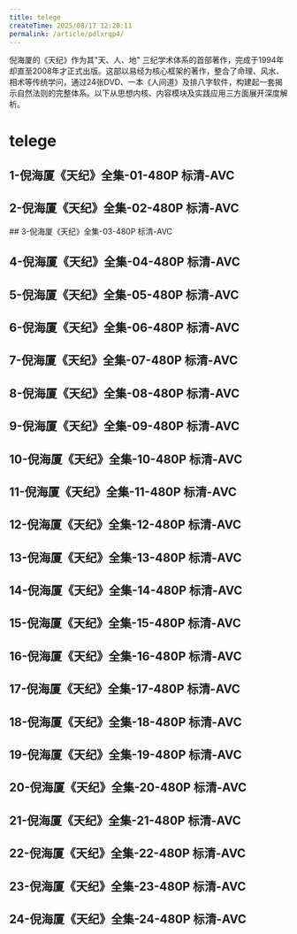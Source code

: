 ```yaml
---
title: telege
createTime: 2025/08/17 12:20:11
permalink: /article/pdlxrqp4/
---
```


倪海厦的《天纪》作为其"天、人、地"
三纪学术体系的首部著作，完成于1994年却直至2008年才正式出版。这部以易经为核心框架的著作，整合了命理、风水、相术等传统学问，通过24张DVD、一本《人间道》及排八字软件，构建起一套揭示自然法则的完整体系。以下从思想内核、内容模块及实践应用三方面展开深度解析。

<!-- more -->
# telege

## 1-倪海厦《天纪》全集-01-480P 标清-AVC

<CardGrid>
  <LinkCard 
  title="《天纪》-01" 
  href="https://upos-hz-mirrorakam.akamaized.net/upgcxcode/19/62/28460976219/28460976219-1-192.mp4?e=ig8euxZM2rNcNbRVhwdVhwdlhWdVhwdVhoNvNC8BqJIzNbfq9rVEuxTEnE8L5F6VnEsSTx0vkX8fqJeYTj_lta53NCM=&deadline=1755423557&uipk=5&platform=html5&nbs=1&gen=playurlv3&os=akam&og=cos&mid=0&trid=8267fa43980d4f72b9596aa62336167h&oi=771356656&upsig=0f03b86caa0dc8ab26d25ef5761a3492&uparams=e,deadline,uipk,platform,nbs,gen,os,og,mid,trid,oi&hdnts=exp=1755423557~hmac=0da537205b75006fc6cc15c8d2d130de8cbe1d939bbb48b0d053e3bf655aabee&bvc=vod&nettype=0&bw=603655&dl=0&f=h_0_0&agrr=1&buvid=&build=0&orderid=0,1" 
  description="1-倪海厦《天纪》全集-01-480P 标清-AVC"
/>
</CardGrid>

## 2-倪海厦《天纪》全集-02-480P 标清-AVC

<CardGrid>
  <LinkCard 
  title="《天纪》-02" 
  href="https://upos-hz-mirrorakam.akamaized.net/upgcxcode/27/85/29089598527/29089598527-1-192.mp4?e=ig8euxZM2rNcNbRVhwdVhwdlhWdVhwdVhoNvNC8BqJIzNbfq9rVEuxTEnE8L5F6VnEsSTx0vkX8fqJeYTj_lta53NCM=&oi=771356656&os=akam&trid=c630bc2a6ffc4813b4a4d92eb40f35dh&mid=0&nbs=1&gen=playurlv3&og=hw&platform=html5&deadline=1755424938&uipk=5&upsig=43cbebfc41013b0268d8f62b0893814e&uparams=e,oi,os,trid,mid,nbs,gen,og,platform,deadline,uipk&hdnts=exp=1755424938~hmac=8f71c2ff3a60bb564c80253a05a9ff01a75edb6887bc91b34f51390b86e67eab&bvc=vod&nettype=0&bw=491097&dl=0&f=h_0_0&agrr=1&buvid=&build=0&orderid=0,1" 
  description="2-倪海厦《天纪》全集-02-480P 标清-AVC"
/>
</CardGrid>
## 3-倪海厦《天纪》全集-03-480P 标清-AVC

<CardGrid>
  <LinkCard 
  title="《天纪》-03" 
  href="https://upos-hz-mirrorakam.akamaized.net/upgcxcode/99/82/29092218299/29092218299-1-192.mp4?e=ig8euxZM2rNcNbRVhwdVhwdlhWdVhwdVhoNvNC8BqJIzNbfq9rVEuxTEnE8L5F6VnEsSTx0vkX8fqJeYTj_lta53NCM=&uipk=5&trid=4aa20550aecb47a389f1df5bb1d2b78h&deadline=1755425866&nbs=1&gen=playurlv3&os=akam&mid=0&oi=771356656&og=ali&platform=html5&upsig=17cb910f45c559b681374d300f850ffe&uparams=e,uipk,trid,deadline,nbs,gen,os,mid,oi,og,platform&hdnts=exp=1755425866~hmac=08bc3eb07f506d2594e8fa5a42f21203b3437c35e494f71ebcd7ece5c494feca&bvc=vod&nettype=0&bw=462139&f=h_0_0&agrr=1&buvid=&build=0&dl=0&orderid=0,1" 
  description="3-倪海厦《天纪》全集-03-480P 标清-AVC"
/>
</CardGrid>


## 4-倪海厦《天纪》全集-04-480P 标清-AVC

<CardGrid>
  <LinkCard 
  title="《天纪》-04" 
  href="https://upos-hz-mirrorakam.akamaized.net/upgcxcode/63/20/29093202063/29093202063-1-192.mp4?e=ig8euxZM2rNcNbRVhwdVhwdlhWdVhwdVhoNvNC8BqJIzNbfq9rVEuxTEnE8L5F6VnEsSTx0vkX8fqJeYTj_lta53NCM=&oi=771356656&trid=f5c9f3a7ac154f3aa40fbe662d22af1h&gen=playurlv3&deadline=1755425901&uipk=5&platform=html5&mid=0&nbs=1&os=akam&og=hw&upsig=b7d2edb02acacd65d29bb5aab8152b7a&uparams=e,oi,trid,gen,deadline,uipk,platform,mid,nbs,os,og&hdnts=exp=1755425901~hmac=90ff9aa20a23bc00b0bc3225747fd92949bf5b4255954827a99892d86ef87390&bvc=vod&nettype=0&bw=528985&agrr=1&buvid=&build=0&dl=0&f=h_0_0&orderid=0,1" 
  description="4-倪海厦《天纪》全集-04-480P 标清-AVC"
/>
</CardGrid>

## 5-倪海厦《天纪》全集-05-480P 标清-AVC

<CardGrid>
  <LinkCard 
  title="《天纪》-05" 
  href="https://upos-hz-mirrorakam.akamaized.net/upgcxcode/88/14/29161491488/29161491488-1-192.mp4?e=ig8euxZM2rNcNbRVhwdVhwdlhWdVhwdVhoNvNC8BqJIzNbfq9rVEuxTEnE8L5F6VnEsSTx0vkX8fqJeYTj_lta53NCM=&oi=771356656&uipk=5&trid=37604fa2afae4632b05f0c5082b3af5h&mid=0&platform=html5&nbs=1&deadline=1755425929&gen=playurlv3&os=akam&og=ali&upsig=c99f3f2a0206245aea1e6ffa00fe0439&uparams=e,oi,uipk,trid,mid,platform,nbs,deadline,gen,os,og&hdnts=exp=1755425929~hmac=5ee0e1a133d7b98b4cdfd1629d50869e42c16353fbfd4e68d5f53a30c70bf321&bvc=vod&nettype=0&bw=509142&f=h_0_0&agrr=1&buvid=&build=0&dl=0&orderid=0,1" 
  description="5-倪海厦《天纪》全集-05-480P 标清-AVC"
/>
</CardGrid>

## 6-倪海厦《天纪》全集-06-480P 标清-AVC

<CardGrid>
  <LinkCard 
  title="《天纪》-06" 
  href="https://upos-hz-mirrorakam.akamaized.net/upgcxcode/73/64/29158346473/29158346473-1-192.mp4?e=ig8euxZM2rNcNbRVhwdVhwdlhWdVhwdVhoNvNC8BqJIzNbfq9rVEuxTEnE8L5F6VnEsSTx0vkX8fqJeYTj_lta53NCM=&uipk=5&oi=771356656&gen=playurlv3&os=akam&og=cos&mid=0&platform=html5&trid=63e85bedf4104f2a840e36386d556eah&nbs=1&deadline=1755425954&upsig=3118892057183e17f2dab494d277010e&uparams=e,uipk,oi,gen,os,og,mid,platform,trid,nbs,deadline&hdnts=exp=1755425954~hmac=89903b9394d98b64e53e302e3e52afe4a76f334071575331dba4f469be782572&bvc=vod&nettype=0&bw=433041&dl=0&f=h_0_0&agrr=1&buvid=&build=0&orderid=0,1" 
  description="6-倪海厦《天纪》全集-06-480P 标清-AVC"
/>
</CardGrid>

## 7-倪海厦《天纪》全集-07-480P 标清-AVC

<CardGrid>
  <LinkCard 
  title="《天纪》-07" 
  href="https://upos-hz-mirrorakam.akamaized.net/upgcxcode/58/89/29163588958/29163588958-1-192.mp4?e=ig8euxZM2rNcNbRVhwdVhwdlhWdVhwdVhoNvNC8BqJIzNbfq9rVEuxTEnE8L5F6VnEsSTx0vkX8fqJeYTj_lta53NCM=&gen=playurlv3&os=akam&og=ali&deadline=1755425981&oi=771356656&platform=html5&nbs=1&mid=0&uipk=5&trid=d26ec1f3237340dd902742ee42fd8cbh&upsig=d3b333f84d8e8919bf2804056206840d&uparams=e,gen,os,og,deadline,oi,platform,nbs,mid,uipk,trid&hdnts=exp=1755425981~hmac=76238e0f0be80cb7e47d18f48ef22b09b509da0436047203ce16f3082f82ada8&bvc=vod&nettype=0&bw=541840&f=h_0_0&agrr=1&buvid=&build=0&dl=0&orderid=0,1" 
  description="7-倪海厦《天纪》全集-07-480P 标清-AVC"
/>
</CardGrid>

## 8-倪海厦《天纪》全集-08-480P 标清-AVC

<CardGrid>
  <LinkCard 
  title="《天纪》-08" 
  href="https://upos-sz-estgcos.bilivideo.com/upgcxcode/38/87/29168828738/29168828738-1-192.mp4?e=ig8euxZM2rNcNbRVhwdVhwdlhWdVhwdVhoNvNC8BqJIzNbfq9rVEuxTEnE8L5F6VnEsSTx0vkX8fqJeYTj_lta53NCM=&deadline=1755426089&uipk=5&nbs=1&oi=236092158&gen=playurlv3&mid=77359217&trid=5e0877c3d37245afa90c0a2042eff78T&platform=html5&os=upos&og=cos&upsig=59aec54e3019985ca252b1d880b2c85c&uparams=e,deadline,uipk,nbs,oi,gen,mid,trid,platform,os,og&bvc=vod&nettype=0&bw=543480&f=T_0_0&mobi_app=&agrr=1&buvid=&build=0&dl=0&orderid=0,1" 
  description="8-倪海厦《天纪》全集-08-480P 标清-AVC"
/>
</CardGrid>

## 9-倪海厦《天纪》全集-09-480P 标清-AVC

<CardGrid>
  <LinkCard 
  title="《天纪》-09" 
  href="https://cn-sh-cc-01-03.bilivideo.com/upgcxcode/49/99/29192749949/29192749949-1-192.mp4?e=ig8euxZM2rNcNbRVhwdVhwdlhWdVhwdVhoNvNC8BqJIzNbfq9rVEuxTEnE8L5F6VnEsSTx0vkX8fqJeYTj_lta53NCM=&platform=html5&trid=0000a810bfa436df442d846040dd490fd60T&deadline=1755426143&uipk=5&nbs=1&os=bcache&mid=77359217&oi=1941843263&gen=playurlv3&og=cos&upsig=cbe925e33ee409fd820a7e12bb8a59e4&uparams=e,platform,trid,deadline,uipk,nbs,os,mid,oi,gen,og&cdnid=2216&bvc=vod&nettype=0&bw=521933&f=T_0_0&mobi_app=&agrr=1&buvid=&np=151388297&build=0&dl=0&orderid=0,1" 
  description="9-倪海厦《天纪》全集-09-480P 标清-AVC"
/>
</CardGrid>

## 10-倪海厦《天纪》全集-10-480P 标清-AVC

<CardGrid>
  <LinkCard 
  title="《天纪》-10" 
  href="https://upos-sz-estgcos.bilivideo.com/upgcxcode/65/01/29195570165/29195570165-1-192.mp4?e=ig8euxZM2rNcNbRVhwdVhwdlhWdVhwdVhoNvNC8BqJIzNbfq9rVEuxTEnE8L5F6VnEsSTx0vkX8fqJeYTj_lta53NCM=&nbs=1&deadline=1755426195&uipk=5&oi=236092158&trid=a2d66c23f8064fa788df6b99ffe71a4T&mid=77359217&platform=html5&gen=playurlv3&os=upos&og=cos&upsig=6ee75917e18c2ef9f672d521cd35d08a&uparams=e,nbs,deadline,uipk,oi,trid,mid,platform,gen,os,og&bvc=vod&nettype=0&bw=602497&buvid=&build=0&dl=0&f=T_0_0&mobi_app=&agrr=1&orderid=0,1" 
  description="10-倪海厦《天纪》全集-10-480P 标清-AVC"
/>
</CardGrid>

## 11-倪海厦《天纪》全集-11-480P 标清-AVC

<CardGrid>
  <LinkCard 
  title="《天纪》-11" 
  href="https://cn-sh-cc-01-15.bilivideo.com/upgcxcode/72/79/29196487972/29196487972-1-192.mp4?e=ig8euxZM2rNcNbRVhwdVhwdlhWdVhwdVhoNvNC8BqJIzNbfq9rVEuxTEnE8L5F6VnEsSTx0vkX8fqJeYTj_lta53NCM=&trid=00009caa9b50e5544c22b5cd780f55302dbT&gen=playurlv3&os=bcache&deadline=1755426226&oi=1941843263&uipk=5&mid=77359217&nbs=1&platform=html5&og=hw&upsig=ecb72d11e018220327ed0b478a3335d6&uparams=e,trid,gen,os,deadline,oi,uipk,mid,nbs,platform,og&cdnid=9763&bvc=vod&nettype=0&bw=589341&mobi_app=&agrr=1&buvid=&build=0&dl=0&f=T_0_0&np=151388297&orderid=0,1" 
  description="11-倪海厦《天纪》全集-11-480P 标清-AVC"
/>
</CardGrid>

## 12-倪海厦《天纪》全集-12-480P 标清-AVC

<CardGrid>
  <LinkCard 
  title="《天纪》-12" 
  href="https://upos-sz-estgoss.bilivideo.com/upgcxcode/86/78/29197667886/29197667886-1-192.mp4?e=ig8euxZM2rNcNbRVhwdVhwdlhWdVhwdVhoNvNC8BqJIzNbfq9rVEuxTEnE8L5F6VnEsSTx0vkX8fqJeYTj_lta53NCM=&trid=6f318cb5c9dd4f72822327a3606dc22T&os=upos&og=cos&nbs=1&mid=77359217&platform=html5&gen=playurlv3&deadline=1755426263&oi=249013022&uipk=5&upsig=85a35179dedb1f18a6c0b19771744c63&uparams=e,trid,os,og,nbs,mid,platform,gen,deadline,oi,uipk&bvc=vod&nettype=0&bw=558301&buvid=&build=0&dl=0&f=T_0_0&mobi_app=&agrr=1&orderid=0,1" 
  description="12-倪海厦《天纪》全集-12-480P 标清-AVC"
/>
</CardGrid>

## 13-倪海厦《天纪》全集-13-480P 标清-AVC

<CardGrid>
  <LinkCard 
  title="《天纪》-13" 
  href="https://upos-sz-estgcos.bilivideo.com/upgcxcode/65/09/29204810965/29204810965-1-192.mp4?e=ig8euxZM2rNcNbRVhwdVhwdlhWdVhwdVhoNvNC8BqJIzNbfq9rVEuxTEnE8L5F6VnEsSTx0vkX8fqJeYTj_lta53NCM=&nbs=1&oi=236092158&gen=playurlv3&os=upos&mid=77359217&uipk=5&platform=html5&trid=47beb1fca79141a383bbac86e95b80aT&deadline=1755426475&og=cos&upsig=7574726b945d65fceff688c78de9cb4e&uparams=e,nbs,oi,gen,os,mid,uipk,platform,trid,deadline,og&bvc=vod&nettype=0&bw=556402&buvid=&build=0&dl=0&f=T_0_0&mobi_app=&agrr=1&orderid=0,1" 
  description="13-倪海厦《天纪》全集-13-480P 标清-AVC"
/>
</CardGrid>

## 14-倪海厦《天纪》全集-14-480P 标清-AVC

<CardGrid>
  <LinkCard 
  title="《天纪》-14" 
  href="https://upos-sz-mirrorcos.bilivideo.com/upgcxcode/05/89/29204088905/29204088905-1-192.mp4?e=ig8euxZM2rNcNbRVhwdVhwdlhWdVhwdVhoNvNC8BqJIzNbfq9rVEuxTEnE8L5F6VnEsSTx0vkX8fqJeYTj_lta53NCM=&oi=236092158&gen=playurlv3&os=cosbv&og=hw&uipk=5&trid=993b4c267a3f4adeb215460dd55c2d6T&deadline=1755426495&nbs=1&platform=html5&mid=77359217&upsig=167d4507764583131173277751d82fa0&uparams=e,oi,gen,os,og,uipk,trid,deadline,nbs,platform,mid&bvc=vod&nettype=0&bw=556223&buvid=&build=0&dl=0&f=T_0_0&mobi_app=&agrr=1&orderid=0,1" 
  description="14-倪海厦《天纪》全集-14-480P 标清-AVC"
/>
</CardGrid>

## 15-倪海厦《天纪》全集-15-480P 标清-AVC

<CardGrid>
  <LinkCard 
  title="《天纪》-15" 
  href="https://upos-sz-estgoss.bilivideo.com/upgcxcode/35/84/29211168435/29211168435-1-192.mp4?e=ig8euxZM2rNcNbRVhwdVhwdlhWdVhwdVhoNvNC8BqJIzNbfq9rVEuxTEnE8L5F6VnEsSTx0vkX8fqJeYTj_lta53NCM=&uipk=5&deadline=1755426524&oi=236092158&gen=playurlv3&os=upos&og=ali&platform=html5&trid=14b34eca4f6747848a29840e4f12179T&mid=77359217&nbs=1&upsig=bcd3d449fad4cb5fb8e7a3a525578c79&uparams=e,uipk,deadline,oi,gen,os,og,platform,trid,mid,nbs&bvc=vod&nettype=0&bw=777430&f=T_0_0&mobi_app=&agrr=1&buvid=&build=0&dl=0&orderid=0,1" 
  description="15-倪海厦《天纪》全集-15-480P 标清-AVC"
/>
</CardGrid>

## 16-倪海厦《天纪》全集-16-480P 标清-AVC

<CardGrid>
  <LinkCard 
  title="《天纪》-16" 
  href="https://upos-sz-estghw.bilivideo.com/upgcxcode/62/92/29276179262/29276179262-1-192.mp4?e=ig8euxZM2rNcNbRVhwdVhwdlhWdVhwdVhoNvNC8BqJIzNbfq9rVEuxTEnE8L5F6VnEsSTx0vkX8fqJeYTj_lta53NCM=&uipk=5&og=hw&platform=html5&trid=42d6efb6646b4092ac5cc4860b92419T&deadline=1755426544&nbs=1&gen=playurlv3&os=upos&oi=2045621666&mid=77359217&upsig=029df03413f2607ea404d863858dd5da&uparams=e,uipk,og,platform,trid,deadline,nbs,gen,os,oi,mid&bvc=vod&nettype=0&bw=554946&buvid=&build=0&dl=0&f=T_0_0&mobi_app=&agrr=1&orderid=0,1" 
  description="16-倪海厦《天纪》全集-16-480P 标清-AVC"
/>
</CardGrid>

## 17-倪海厦《天纪》全集-17-480P 标清-AVC

<CardGrid>
  <LinkCard 
  title="《天纪》-17" 
  href="https://cn-sh-cc-01-04.bilivideo.com/upgcxcode/80/29/29279322980/29279322980-1-192.mp4?e=ig8euxZM2rNcNbRVhwdVhwdlhWdVhwdVhoNvNC8BqJIzNbfq9rVEuxTEnE8L5F6VnEsSTx0vkX8fqJeYTj_lta53NCM=&platform=html5&oi=1941843263&gen=playurlv3&nbs=1&deadline=1755426567&uipk=5&og=hw&trid=0000a4f21381b7964dd59078aa40c9da1f2T&mid=77359217&os=bcache&upsig=fcf0e139c19225bd73ab627ed42ede76&uparams=e,platform,oi,gen,nbs,deadline,uipk,og,trid,mid,os&cdnid=2217&bvc=vod&nettype=0&bw=500348&mobi_app=&agrr=1&buvid=&build=0&dl=0&f=T_0_0&np=151388297&orderid=0,1" 
  description="17-倪海厦《天纪》全集-17-480P 标清-AVC"
/>
</CardGrid>

## 18-倪海厦《天纪》全集-18-480P 标清-AVC

<CardGrid>
  <LinkCard 
  title="《天纪》-18" 
  href="https://upos-sz-estghw.bilivideo.com/upgcxcode/35/62/29280636235/29280636235-1-192.mp4?e=ig8euxZM2rNcNbRV7bdVhwdlhWdjhwdVhoNvNC8BqJIzNbfq9rVEuxTEnE8L5F6VnEsSTx0vkX8fqJeYTj_lta53NCM=&deadline=1755427045&gen=playurlv3&platform=html5&trid=13161c56b9e744e19902fb63e6f3af9T&mid=77359217&os=upos&og=hw&uipk=5&oi=236092158&nbs=1&upsig=af571b0f24465f0220bafb777d7e31a4&uparams=e,deadline,gen,platform,trid,mid,os,og,uipk,oi,nbs&bvc=vod&nettype=0&bw=851151&buvid=&build=0&dl=0&f=T_0_0&mobi_app=&agrr=1&orderid=0,1" 
  description="18-倪海厦《天纪》全集-18-480P 标清-AVC"
/>
</CardGrid>

## 19-倪海厦《天纪》全集-19-480P 标清-AVC

<CardGrid>
  <LinkCard 
  title="《天纪》-19" 
  href="https://cn-sh-cc-01-15.bilivideo.com/upgcxcode/65/63/29283386365/29283386365-1-192.mp4?e=ig8euxZM2rNcNbRVhwdVhwdlhWdVhwdVhoNvNC8BqJIzNbfq9rVEuxTEnE8L5F6VnEsSTx0vkX8fqJeYTj_lta53NCM=&platform=html5&nbs=1&trid=000049044bb63fdb4a11a0e26fd8ceb52cbT&gen=playurlv3&os=bcache&uipk=5&mid=77359217&deadline=1755427069&oi=1941843263&og=cos&upsig=74afc0b4c4ffb5f352979f94fa9926e6&uparams=e,platform,nbs,trid,gen,os,uipk,mid,deadline,oi,og&cdnid=9763&bvc=vod&nettype=0&bw=538820&agrr=1&buvid=&build=0&dl=0&f=T_0_0&mobi_app=&np=151388297&orderid=0,1" 
  description="19-倪海厦《天纪》全集-19-480P 标清-AVC"
/>
</CardGrid>

## 20-倪海厦《天纪》全集-20-480P 标清-AVC

<CardGrid>
  <LinkCard 
  title="《天纪》-20" 
  href="https://upos-sz-estgoss.bilivideo.com/upgcxcode/80/03/29286600380/29286600380-1-192.mp4?e=ig8euxZM2rNcNbRVhwdVhwdlhWdVhwdVhoNvNC8BqJIzNbfq9rVEuxTEnE8L5F6VnEsSTx0vkX8fqJeYTj_lta53NCM=&og=cos&nbs=1&trid=e823369b217d411d88b97fcfad38eadT&mid=77359217&gen=playurlv3&os=upos&deadline=1755427091&oi=249013022&platform=html5&uipk=5&upsig=9e8286861306ccfacbd6c254b48521aa&uparams=e,og,nbs,trid,mid,gen,os,deadline,oi,platform,uipk&bvc=vod&nettype=0&bw=505675&buvid=&build=0&dl=0&f=T_0_0&mobi_app=&agrr=1&orderid=0,1" 
  description="20-倪海厦《天纪》全集-20-480P 标清-AVC"
/>
</CardGrid>

## 21-倪海厦《天纪》全集-21-480P 标清-AVC

<CardGrid>
  <LinkCard 
  title="《天纪》-21" 
  href="https://upos-sz-estgcos.bilivideo.com/upgcxcode/70/40/29293284070/29293284070-1-192.mp4?e=ig8euxZM2rNcNbRVhwdVhwdlhWdVhwdVhoNvNC8BqJIzNbfq9rVEuxTEnE8L5F6VnEsSTx0vkX8fqJeYTj_lta53NCM=&uipk=5&os=upos&og=cos&mid=77359217&nbs=1&oi=249013022&gen=playurlv3&platform=html5&deadline=1755427115&trid=1dc10d518eb043dc9fa3f6eab856b46T&upsig=2ec859108d3a3986db51d6b3c9c077d5&uparams=e,uipk,os,og,mid,nbs,oi,gen,platform,deadline,trid&bvc=vod&nettype=0&bw=516986&dl=0&f=T_0_0&mobi_app=&agrr=1&buvid=&build=0&orderid=0,1" 
  description="21-倪海厦《天纪》全集-21-480P 标清-AVC"
/>
</CardGrid>

## 22-倪海厦《天纪》全集-22-480P 标清-AVC

<CardGrid>
  <LinkCard 
  title="《天纪》-22" 
  href="https://upos-sz-estgoss.bilivideo.com/upgcxcode/50/05/29293610550/29293610550-1-192.mp4?e=ig8euxZM2rNcNbRVhwdVhwdlhWdVhwdVhoNvNC8BqJIzNbfq9rVEuxTEnE8L5F6VnEsSTx0vkX8fqJeYTj_lta53NCM=&mid=77359217&nbs=1&oi=2045621666&os=upos&og=cos&trid=329cea43e95f4ea38a58fd5be78e534T&deadline=1755427131&gen=playurlv3&platform=html5&uipk=5&upsig=71d9391402644c1d5823d3835486a3d1&uparams=e,mid,nbs,oi,os,og,trid,deadline,gen,platform,uipk&bvc=vod&nettype=0&bw=513239&dl=0&f=T_0_0&mobi_app=&agrr=1&buvid=&build=0&orderid=0,1" 
  description="22-倪海厦《天纪》全集-22-480P 标清-AVC"
/>
</CardGrid>

## 23-倪海厦《天纪》全集-23-480P 标清-AVC

<CardGrid>
  <LinkCard 
  title="《天纪》-23" 
  href="https://upos-sz-estghw.bilivideo.com/upgcxcode/92/11/29294461192/29294461192-1-192.mp4?e=ig8euxZM2rNcNbRVhwdVhwdlhWdVhwdVhoNvNC8BqJIzNbfq9rVEuxTEnE8L5F6VnEsSTx0vkX8fqJeYTj_lta53NCM=&oi=2045621666&mid=77359217&platform=html5&gen=playurlv3&og=hw&uipk=5&deadline=1755427616&nbs=1&trid=4a0fb33e939a4bf5b2d94aabd3080efT&os=upos&upsig=37bc11194e174bb45b7db06fadce87e9&uparams=e,oi,mid,platform,gen,og,uipk,deadline,nbs,trid,os&bvc=vod&nettype=0&bw=515801&f=T_0_0&mobi_app=&agrr=1&buvid=&build=0&dl=0&orderid=0,1" 
  description="23-倪海厦《天纪》全集-23-480P 标清-AVC"
/>
</CardGrid>

## 24-倪海厦《天纪》全集-24-480P 标清-AVC

<CardGrid>
  <LinkCard 
  title="《天纪》-24" 
  href="https://upos-sz-estgcos.bilivideo.com/upgcxcode/34/19/29294921934/29294921934-1-192.mp4?e=ig8euxZM2rNcNbRVhwdVhwdlhWdVhwdVhoNvNC8BqJIzNbfq9rVEuxTEnE8L5F6VnEsSTx0vkX8fqJeYTj_lta53NCM=&mid=77359217&deadline=1755427646&og=cos&uipk=5&oi=249013022&nbs=1&gen=playurlv3&os=upos&trid=685163f03ad041df8e9b88c70f0f12fT&platform=html5&upsig=6be060d6cda34a2fa9fd802ddac894c6&uparams=e,mid,deadline,og,uipk,oi,nbs,gen,os,trid,platform&bvc=vod&nettype=0&bw=746233&build=0&dl=0&f=T_0_0&mobi_app=&agrr=1&buvid=&orderid=0,1" 
  description="24-倪海厦《天纪》全集-24-480P 标清-AVC"
/>
</CardGrid>
